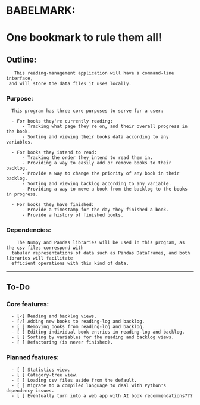 # BABELMARK:
 # One bookmark to rule them all!

 ## Outline:
     
       This reading-management application will have a command-line interface,
     and will store the data files it uses locally.
     
  ### Purpose:
  
      This program has three core purposes to serve for a user:
     
      - For books they're currently reading:
          - Tracking what page they're on, and their overall progress in the book. 
          - Sorting and viewing their books data according to any variables.
       
      - For books they intend to read:
          - Tracking the order they intend to read them in.
          - Providing a way to easily add or remove books to their backlog.
          - Provide a way to change the priority of any book in their backlog.
          - Sorting and viewing backlog according to any variable.
          - Providing a way to move a book from the backlog to the books in progress.
         
      - For books they have finished:
          - Provide a timestamp for the day they finished a book.
          - Provide a history of finished books.

  ### Dependencies:
  
        The Numpy and Pandas libraries will be used in this program, as the csv files correspond with
      tabular representations of data such as Pandas DataFrames, and both libraries will facilitate
      efficient operations with this kind of data.
      
***

 ## To-Do
     
  ### Core features:

      - [✓] Reading and backlog views.
      - [✓] Adding new books to reading-log and backlog.
      - [ ] Removing books from reading-log and backlog.
      - [ ] Editing individual book entries in reading-log and backlog.
      - [ ] Sorting by variables for the reading and backlog views.
      - [ ] Refactoring (is never finished).
     
  ### Planned features:

      - [ ] Statistics view.
      - [ ] Category-tree view.
      - [ ] Loading csv files aside from the default.
      - [ ] Migrate to a compiled language to deal with Python's dependency issues.
      - [ ] Eventually turn into a web app with AI book recommendations???
     


```python

```
